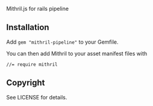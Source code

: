 Mithril.js for rails pipeline

## Installation

Add `gem "mithril-pipeline"` to your Gemfile.

You can then add Mithril to your asset manifest files with 

`//= require mithril`

## Copyright

See LICENSE for details.
